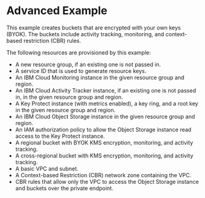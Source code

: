 # Advanced Example

This example creates buckets that are encrypted with your own keys (BYOK). The buckets include activity tracking, monitoring, and context-based restriction (CBR) rules.

The following resources are provisioned by this example:

- A new resource group, if an existing one is not passed in.
- A service ID that is used to generate resource keys.
- An IBM Cloud Monitoring instance in the given resource group and region.
- An IBM Cloud Activity Tracker instance, if an existing one is not passed in, in the given resource group and region.
- A Key Protect instance (with metrics enabled), a key ring, and a root key in the given resource group and region.
- An IBM Cloud Object Storage instance in the given resource group and region.
- An IAM authorization policy to allow the Object Storage instance read access to the Key Protect instance.
- A regional bucket with BYOK KMS encryption, monitoring, and activity tracking.
- A cross-regional bucket with KMS encryption, monitoring, and activity tracking.
- A basic VPC and subnet.
- A Context-based Restriction (CBR) network zone containing the VPC.
- CBR rules that allow only the VPC to access the Object Storage instance and buckets over the private endpoint.
